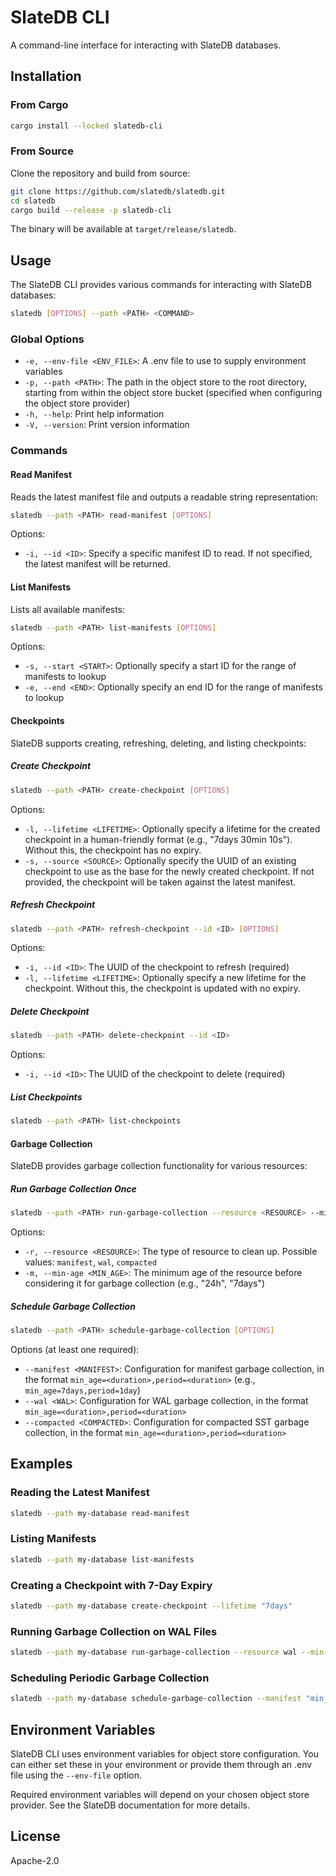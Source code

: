 # SlateDB CLI

A command-line interface for interacting with SlateDB databases.

## Installation

### From Cargo

```bash
cargo install --locked slatedb-cli
```

### From Source

Clone the repository and build from source:

```bash
git clone https://github.com/slatedb/slatedb.git
cd slatedb
cargo build --release -p slatedb-cli
```

The binary will be available at `target/release/slatedb`.

## Usage

The SlateDB CLI provides various commands for interacting with SlateDB databases:

```bash
slatedb [OPTIONS] --path <PATH> <COMMAND>
```

### Global Options

- `-e, --env-file <ENV_FILE>`: A .env file to use to supply environment variables
- `-p, --path <PATH>`: The path in the object store to the root directory, starting from within the object store bucket (specified when configuring the object store provider)
- `-h, --help`: Print help information
- `-V, --version`: Print version information

### Commands

#### Read Manifest

Reads the latest manifest file and outputs a readable string representation:

```bash
slatedb --path <PATH> read-manifest [OPTIONS]
```

Options:
- `-i, --id <ID>`: Specify a specific manifest ID to read. If not specified, the latest manifest will be returned.

#### List Manifests

Lists all available manifests:

```bash
slatedb --path <PATH> list-manifests [OPTIONS]
```

Options:
- `-s, --start <START>`: Optionally specify a start ID for the range of manifests to lookup
- `-e, --end <END>`: Optionally specify an end ID for the range of manifests to lookup

#### Checkpoints

SlateDB supports creating, refreshing, deleting, and listing checkpoints:

##### Create Checkpoint

```bash
slatedb --path <PATH> create-checkpoint [OPTIONS]
```

Options:
- `-l, --lifetime <LIFETIME>`: Optionally specify a lifetime for the created checkpoint in a human-friendly format (e.g., "7days 30min 10s"). Without this, the checkpoint has no expiry.
- `-s, --source <SOURCE>`: Optionally specify the UUID of an existing checkpoint to use as the base for the newly created checkpoint. If not provided, the checkpoint will be taken against the latest manifest.

##### Refresh Checkpoint

```bash
slatedb --path <PATH> refresh-checkpoint --id <ID> [OPTIONS]
```

Options:
- `-i, --id <ID>`: The UUID of the checkpoint to refresh (required)
- `-l, --lifetime <LIFETIME>`: Optionally specify a new lifetime for the checkpoint. Without this, the checkpoint is updated with no expiry.

##### Delete Checkpoint

```bash
slatedb --path <PATH> delete-checkpoint --id <ID>
```

Options:
- `-i, --id <ID>`: The UUID of the checkpoint to delete (required)

##### List Checkpoints

```bash
slatedb --path <PATH> list-checkpoints
```

#### Garbage Collection

SlateDB provides garbage collection functionality for various resources:

##### Run Garbage Collection Once

```bash
slatedb --path <PATH> run-garbage-collection --resource <RESOURCE> --min-age <MIN_AGE>
```

Options:
- `-r, --resource <RESOURCE>`: The type of resource to clean up. Possible values: `manifest`, `wal`, `compacted`
- `-m, --min-age <MIN_AGE>`: The minimum age of the resource before considering it for garbage collection (e.g., "24h", "7days")

##### Schedule Garbage Collection

```bash
slatedb --path <PATH> schedule-garbage-collection [OPTIONS]
```

Options (at least one required):
- `--manifest <MANIFEST>`: Configuration for manifest garbage collection, in the format `min_age=<duration>,period=<duration>` (e.g., `min_age=7days,period=1day`)
- `--wal <WAL>`: Configuration for WAL garbage collection, in the format `min_age=<duration>,period=<duration>`
- `--compacted <COMPACTED>`: Configuration for compacted SST garbage collection, in the format `min_age=<duration>,period=<duration>`

## Examples

### Reading the Latest Manifest

```bash
slatedb --path my-database read-manifest
```

### Listing Manifests

```bash
slatedb --path my-database list-manifests
```

### Creating a Checkpoint with 7-Day Expiry

```bash
slatedb --path my-database create-checkpoint --lifetime "7days"
```

### Running Garbage Collection on WAL Files

```bash
slatedb --path my-database run-garbage-collection --resource wal --min-age "24h"
```

### Scheduling Periodic Garbage Collection

```bash
slatedb --path my-database schedule-garbage-collection --manifest "min_age=7days,period=1day" --wal "min_age=24h,period=6h"
```

## Environment Variables

SlateDB CLI uses environment variables for object store configuration. You can either set these in your environment or provide them through an .env file using the `--env-file` option.

Required environment variables will depend on your chosen object store provider. See the SlateDB documentation for more details.

## License

Apache-2.0
